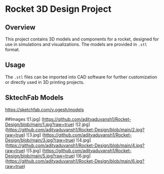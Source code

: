 # Rocket 3D Design Project

## Overview
This project contains 3D models and components for a rocket, designed for use in simulations and visualizations. The models are provided in `.stl` format.

## Usage
The `.stl` files can be imported into CAD software for further customization or directly used in 3D printing projects.

## SktechFab Models
https://sketchfab.com/y.ogesh/models

##Images
![1.jpg] (https://github.com/adityaduvansh1/Rocket-Design/blob/main/1.jpg?raw=true)
![2.jpg] (https://github.com/adityaduvansh1/Rocket-Design/blob/main/2.jpg?raw=true)
![3.jpg] (https://github.com/adityaduvansh1/Rocket-Design/blob/main/3.jpg?raw=true)
![4.jpg] (https://github.com/adityaduvansh1/Rocket-Design/blob/main/4.jpg?raw=true)
![5.jpg] (https://github.com/adityaduvansh1/Rocket-Design/blob/main/5.jpg?raw=true)
![6.jpg] (https://github.com/adityaduvansh1/Rocket-Design/blob/main/6.jpg?raw=true)